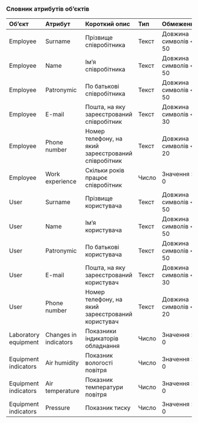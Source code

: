 ### Словник атрибутів об’єктів
|Обʼєкт|Атрибут|Короткий опис|Тип|Обмеження|
|:-|:-|:-|:-|:-|
|Employee|Surname|Прізвище співробітника|Текст|Довжина символів < 50|
|Employee|Name|Імʼя співробітника|Текст|Довжина символів < 50|
|Employee|Patronymic|По батькові співробітника|Текст|Довжина символів < 50|
|Employee|E-mail|Пошта, на яку зареєстрований співробітник|Текст|Довжина символів < 30|
|Employee|Phone number|Номер телефону, на який зареєстрований співробітник|Текст|Довжина символів < 20|
|Employee|Work experience|Скільки років працює співробітник|Число|Значення > 0|
|User|Surname|Прізвище користувача|Текст|Довжина символів < 50|
|User|Name|Імʼя користувача|Текст|Довжина символів < 50|
|User|Patronymic|По батькові користувача|Текст|Довжина символів < 50|
|User|E-mail|Пошта, на яку зареєстрований користувач|Текст|Довжина символів < 30|
|User|Phone number|Номер телефону, на який зареєстрований користувач|Текст|Довжина символів < 20|
|Laboratory equipment|Changes in indicators|Показники індикаторів обладнання|Число|Значення > 0|
|Equipment indicators|Air humidity|Показник вологості повітря|Число|Значення > 0|
|Equipment indicators|Air temperature|Показник температури повітря|Число|Значення > 0|
|Equipment indicators|Pressure|Показник тиску|Число|Значення > 0|
